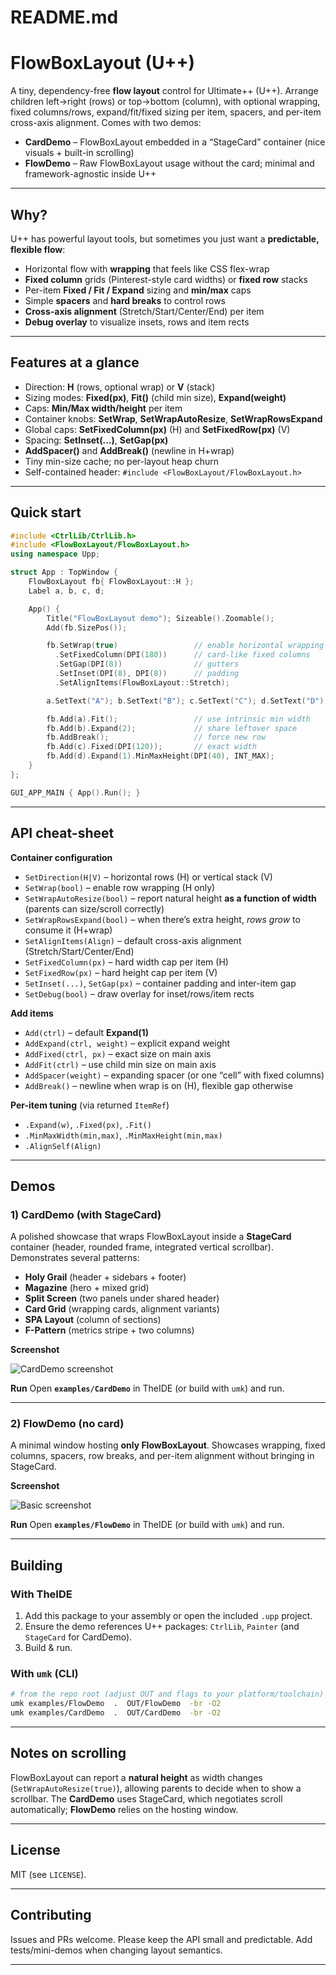 # README.md

# FlowBoxLayout (U++)

A tiny, dependency-free **flow layout** control for Ultimate++ (U++). Arrange children left→right (rows) or top→bottom (column), with optional wrapping, fixed columns/rows, expand/fit/fixed sizing per item, spacers, and per-item cross-axis alignment. Comes with two demos:

* **CardDemo** – FlowBoxLayout embedded in a “StageCard” container (nice visuals + built-in scrolling)
* **FlowDemo** – Raw FlowBoxLayout usage without the card; minimal and framework-agnostic inside U++

---

## Why?

U++ has powerful layout tools, but sometimes you just want a **predictable, flexible flow**:

* Horizontal flow with **wrapping** that feels like CSS flex-wrap
* **Fixed column** grids (Pinterest-style card widths) or **fixed row** stacks
* Per-item **Fixed / Fit / Expand** sizing and **min/max** caps
* Simple **spacers** and **hard breaks** to control rows
* **Cross-axis alignment** (Stretch/Start/Center/End) per item
* **Debug overlay** to visualize insets, rows and item rects

---

## Features at a glance

* Direction: **H** (rows, optional wrap) or **V** (stack)
* Sizing modes: **Fixed(px)**, **Fit()** (child min size), **Expand(weight)**
* Caps: **Min/Max width/height** per item
* Container knobs: **SetWrap**, **SetWrapAutoResize**, **SetWrapRowsExpand**
* Global caps: **SetFixedColumn(px)** (H) and **SetFixedRow(px)** (V)
* Spacing: **SetInset(...)**, **SetGap(px)**
* **AddSpacer()** and **AddBreak()** (newline in H+wrap)
* Tiny min-size cache; no per-layout heap churn
* Self-contained header: `#include <FlowBoxLayout/FlowBoxLayout.h>`

---

## Quick start

```cpp
#include <CtrlLib/CtrlLib.h>
#include <FlowBoxLayout/FlowBoxLayout.h>
using namespace Upp;

struct App : TopWindow {
    FlowBoxLayout fb{ FlowBoxLayout::H };
    Label a, b, c, d;

    App() {
        Title("FlowBoxLayout demo"); Sizeable().Zoomable();
        Add(fb.SizePos());

        fb.SetWrap(true)                 // enable horizontal wrapping
          .SetFixedColumn(DPI(180))      // card-like fixed columns
          .SetGap(DPI(8))                // gutters
          .SetInset(DPI(8), DPI(8))      // padding
          .SetAlignItems(FlowBoxLayout::Stretch);

        a.SetText("A"); b.SetText("B"); c.SetText("C"); d.SetText("D");

        fb.Add(a).Fit();                 // use intrinsic min width
        fb.Add(b).Expand(2);             // share leftover space
        fb.AddBreak();                   // force new row
        fb.Add(c).Fixed(DPI(120));       // exact width
        fb.Add(d).Expand(1).MinMaxHeight(DPI(40), INT_MAX);
    }
};

GUI_APP_MAIN { App().Run(); }
```

---

## API cheat-sheet

**Container configuration**

* `SetDirection(H|V)` – horizontal rows (H) or vertical stack (V)
* `SetWrap(bool)` – enable row wrapping (H only)
* `SetWrapAutoResize(bool)` – report natural height **as a function of width** (parents can size/scroll correctly)
* `SetWrapRowsExpand(bool)` – when there’s extra height, *rows grow* to consume it (H+wrap)
* `SetAlignItems(Align)` – default cross-axis alignment (Stretch/Start/Center/End)
* `SetFixedColumn(px)` – hard width cap per item (H)
* `SetFixedRow(px)` – hard height cap per item (V)
* `SetInset(...)`, `SetGap(px)` – container padding and inter-item gap
* `SetDebug(bool)` – draw overlay for inset/rows/item rects

**Add items**

* `Add(ctrl)` – default **Expand(1)**
* `AddExpand(ctrl, weight)` – explicit expand weight
* `AddFixed(ctrl, px)` – exact size on main axis
* `AddFit(ctrl)` – use child min size on main axis
* `AddSpacer(weight)` – expanding spacer (or one “cell” with fixed columns)
* `AddBreak()` – newline when wrap is on (H), flexible gap otherwise

**Per-item tuning** (via returned `ItemRef`)

* `.Expand(w)`, `.Fixed(px)`, `.Fit()`
* `.MinMaxWidth(min,max)`, `.MinMaxHeight(min,max)`
* `.AlignSelf(Align)`

---

## Demos

### 1) CardDemo (with StageCard)

A polished showcase that wraps FlowBoxLayout inside a **StageCard** container (header, rounded frame, integrated vertical scrollbar). Demonstrates several patterns:

* **Holy Grail** (header + sidebars + footer)
* **Magazine** (hero + mixed grid)
* **Split Screen** (two panels under shared header)
* **Card Grid** (wrapping cards, alignment variants)
* **SPA Layout** (column of sections)
* **F-Pattern** (metrics stripe + two columns)

**Screenshot**

![CardDemo screenshot](examples/CardDemo/screenshot.jpg)

**Run**
Open **`examples/CardDemo`** in TheIDE (or build with `umk`) and run.

---

### 2) FlowDemo (no card)

A minimal window hosting **only FlowBoxLayout**. Showcases wrapping, fixed columns, spacers, row breaks, and per-item alignment without bringing in StageCard.

**Screenshot**

![Basic screenshot](examples/BasicDemo/screenshot.jpg)

**Run**
Open **`examples/FlowDemo`** in TheIDE (or build with `umk`) and run.

---

## Building

### With TheIDE

1. Add this package to your assembly or open the included `.upp` project.
2. Ensure the demo references U++ packages: `CtrlLib`, `Painter` (and `StageCard` for CardDemo).
3. Build & run.

### With `umk` (CLI)

```bash
# from the repo root (adjust OUT and flags to your platform/toolchain)
umk examples/FlowDemo  .  OUT/FlowDemo  -br -O2
umk examples/CardDemo  .  OUT/CardDemo  -br -O2
```

---

## Notes on scrolling

FlowBoxLayout can report a **natural height** as width changes (`SetWrapAutoResize(true)`), allowing parents to decide when to show a scrollbar. The **CardDemo** uses StageCard, which negotiates scroll automatically; **FlowDemo** relies on the hosting window.

---

## License

MIT (see `LICENSE`).

---

## Contributing

Issues and PRs welcome. Please keep the API small and predictable. Add tests/mini-demos when changing layout semantics.

---

